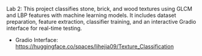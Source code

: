 Lab 2:
This project classifies stone, brick, and wood textures using GLCM and LBP features with machine learning models. It includes dataset preparation, feature extraction, classifier training, and an interactive Gradio interface for real-time testing.

- Gradio Interface: https://huggingface.co/spaces/lihejia09/Texture_Classification
